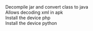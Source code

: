 
<group>
<action warning="Do you want to download it?" auto-off="true" reload="true" visible="[ -e $MODULE_PATH/javaclass ] &amp;&amp; echo 0 || echo 1">
<title>Convert class</title>
<desc>Decompile jar and convert class to java</desc>
<summary sh="echo Download"/>
<script>
wget -q https://github.com/kakathic/Tool-Terminal/raw/master/Module/javaclass.zip2 -O $TMPDIR/modun.zip 2>/dev/null
unzip -oq $TMPDIR/modun.zip -d $START_DIR/data/module
rm -fr $TMPDIR/modun.zip
</script>
</action>
</group>

<group>
<action warning="Do you want to download it?" auto-off="true" reload="true" visible="[ -e $MODULE_PATH/AXMLPrinter2 ] &amp;&amp; echo 0 || echo 1">
<title>AXMLPrinter</title>
<desc>Allows decoding xml in apk</desc>
<summary sh="echo Download"/>
<script>
wget -q https://github.com/kakathic/Tool-Terminal/raw/master/Module/AXMLPrinter2.zip2 -O $TMPDIR/modun.zip 2>/dev/null
unzip -oq $TMPDIR/modun.zip -d $START_DIR/data/module
rm -fr $TMPDIR/modun.zip
</script>
</action>
</group>

<group>
<action warning="You want to install the module ?" auto-off="true" reload="true" visible="[ -e $MODULE_PATH/phptest ] &amp;&amp; echo 0 || echo 1">
<title>PHP</title>
<desc>Install the device php</desc>
<summary sh="echo Download"/>
<script>
echo "Downloading..."
wget -q https://github.com/kakathic/Tool-Terminal/releases/download/php1.0/phptest-$CPU.zip -O $TMPDIR/modun.zip 2>/dev/null
unzip -oq $TMPDIR/modun.zip -d $MODULE_PATH
rm -fr $TMPDIR/modun.zip
echo
echo "Installing..."
tar -xJf $MODULE_PATH/phptest/php-$CPU -C $START_DIR/kr-script 2>/dev/null
</script>
</action>
</group>


<group>
<action warning="You want to install the module ?" auto-off="true" reload="true" visible="[ -e $MODULE_PATH/python ] &amp;&amp; echo 0 || echo 1">
<title>Python</title>
<desc>Install the device python</desc>
<summary sh="echo Download"/>
<script>
echo "Downloading..."
wget -q https://github.com/kakathic/Tool-Terminal/raw/master/Module/python-$CPU.zip2 -O $TMPDIR/modun.zip 2>/dev/null
unzip -oq $TMPDIR/modun.zip -d $MODULE_PATH
rm -fr $TMPDIR/modun.zip
echo
echo "Installing..."
tar -xJf $MODULE_PATH/python/python-$CPU -C $START_DIR/kr-script 2>/dev/null
</script>
</action>
</group>


